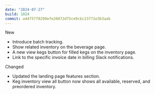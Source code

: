 ```yaml
---
date: "2024-07-27"
build: 1024
commit: a44757f8299efe26072d75ce9cbc23771e3b3aab
---
```


New
- Introduce batch tracking.
- Show related inventory on the beverage page.
- A new view kegs button for filled kegs on the inventory page.
- Link to the specific invoice date in billing Slack notifications.

Changed
- Updated the landing page features section.
- Keg inventory view all button now shows all available, reserved, and preordered inventory.

